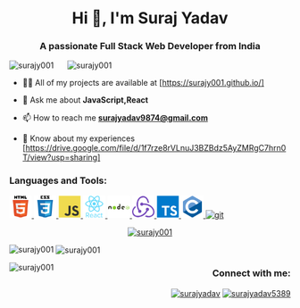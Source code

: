 <h1 align="center">Hi 👋, I'm Suraj Yadav</h1>
<h3 align="center">A passionate Full Stack Web Developer from India</h3>
<img src="https://camo.githubusercontent.com/5ddf73ad3a205111cf8c686f687fc216c2946a75005718c8da5b837ad9de78c9/68747470733a2f2f7468756d62732e6766796361742e636f6d2f4576696c4e657874446576696c666973682d736d616c6c2e676966" alt="surajy001" width="400" align="right" />
<p align="left"> <img src="https://komarev.com/ghpvc/?username=surajy001&label=Profile%20views&color=0e75b6&style=flat" alt="surajy001" /> </p>

- 👨‍💻 All of my projects are available at [https://surajy001.github.io/]

- 💬 Ask me about **JavaScript,React**

- 📫 How to reach me **surajyadav9874@gmail.com**

- 📄 Know about my experiences [https://drive.google.com/file/d/1f7rze8rVLnuJ3BZBdz5AyZMRgC7hrn0T/view?usp=sharing]


<h3 align="left">Languages and Tools:</h3>
<p align="left">
   <a href="https://www.w3.org/html/" target="_blank" rel="noreferrer"> <img src="https://raw.githubusercontent.com/devicons/devicon/master/icons/html5/html5-original-wordmark.svg" alt="html5" width="40" height="40"/> </a> <a href="https://www.w3schools.com/css/" target="_blank" rel="noreferrer"> <img src="https://raw.githubusercontent.com/devicons/devicon/master/icons/css3/css3-original-wordmark.svg" alt="css3" width="40" height="40"/> </a>  <a href="https://developer.mozilla.org/en-US/docs/Web/JavaScript" target="_blank" rel="noreferrer"> <img src="https://raw.githubusercontent.com/devicons/devicon/master/icons/javascript/javascript-original.svg" alt="javascript" width="40" height="40"/> </a><a href="https://reactjs.org/" target="_blank" rel="noreferrer"> <img src="https://raw.githubusercontent.com/devicons/devicon/master/icons/react/react-original-wordmark.svg" alt="react" width="40" height="40"/> </a> <a href="https://nodejs.org" target="_blank" rel="noreferrer"> <img src="https://raw.githubusercontent.com/devicons/devicon/master/icons/nodejs/nodejs-original-wordmark.svg" alt="nodejs" width="40" height="40"/> </a>  <a href="https://redux.js.org" target="_blank" rel="noreferrer"> <img src="https://raw.githubusercontent.com/devicons/devicon/master/icons/redux/redux-original.svg" alt="redux" width="40" height="40"/> </a> <a href="https://www.typescriptlang.org/" target="_blank" rel="noreferrer"> <img src="https://raw.githubusercontent.com/devicons/devicon/master/icons/typescript/typescript-original.svg" alt="typescript" width="40" height="40"/> </a> <a href="https://www.cprogramming.com/" target="_blank" rel="noreferrer"> <img src="https://raw.githubusercontent.com/devicons/devicon/master/icons/c/c-original.svg" alt="c" width="40" height="40"/> </a> <a href="https://git-scm.com/" target="_blank" rel="noreferrer"> <img src="https://www.vectorlogo.zone/logos/git-scm/git-scm-icon.svg" alt="git" width="40" height="40"/> </a></p>

<p align="center"> <a href="https://github.com/ryo-ma/github-profile-trophy"><img src="https://github-profile-trophy.vercel.app/?username=surajy001" alt="surajy001" /></a> </p>
<p><img align="left" src="https://github-readme-stats.vercel.app/api?username=surajy001&show_icons=true&locale=en" alt="surajy001" /></p>
<p>&nbsp;<img align="center" src="https://github-readme-stats.vercel.app/api/top-langs?username=surajy001&show_icons=true&locale=en&layout=compact" alt="surajy001" /></p>
<p><img align="left" src="https://github-readme-streak-stats.herokuapp.com/?user=surajy001&" alt="surajy001" /></p>

<h3 align="right">Connect with me:</h3>
<p align="right">
<a href="https://linkedin.com/in/surajyadav" target="blank"><img align="center" src="https://raw.githubusercontent.com/rahuldkjain/github-profile-readme-generator/master/src/images/icons/Social/linked-in-alt.svg" alt="surajyadav" height="30" width="40" /></a>
<a href="https://instagram.com/surajyadav5389" target="blank"><img align="center" src="https://raw.githubusercontent.com/rahuldkjain/github-profile-readme-generator/master/src/images/icons/Social/instagram.svg" alt="surajyadav5389" height="30" width="40" /></a>
</p>
